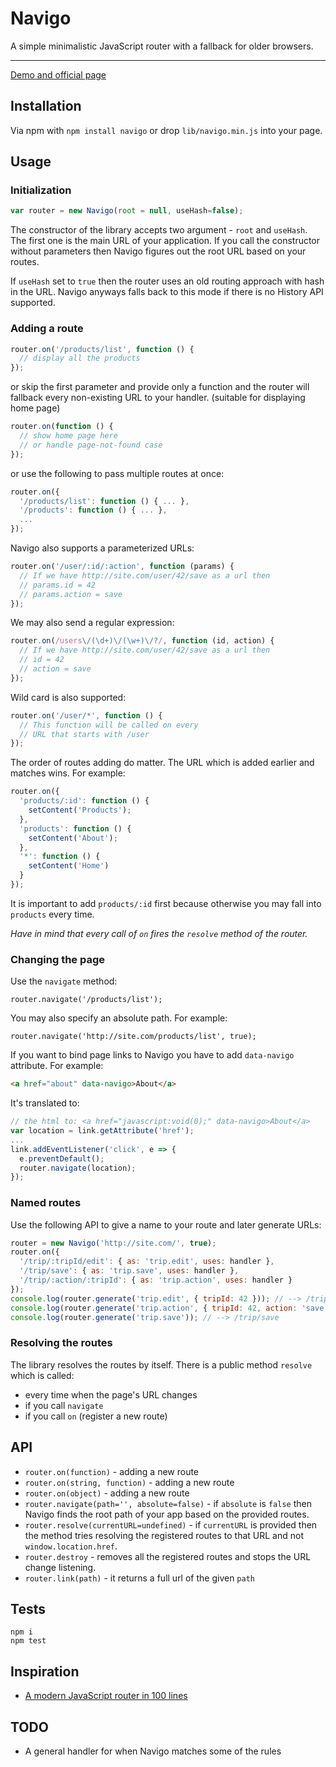 # Navigo

A simple minimalistic JavaScript router with a fallback for older browsers.

---

[Demo and official page](http://work.krasimirtsonev.com/git/navigo/download)

## Installation

Via npm with `npm install navigo` or drop `lib/navigo.min.js` into your page.

## Usage

### Initialization

```js
var router = new Navigo(root = null, useHash=false);
```

The constructor of the library accepts two argument - `root` and `useHash`. The first one is the main URL of your application. If you call the constructor without parameters then Navigo figures out the root URL based on your routes.

If `useHash` set to `true` then the router uses an old routing approach with hash in the URL. Navigo anyways falls back to this mode if there is no History API supported.

### Adding a route

```js
router.on('/products/list', function () {
  // display all the products
});
```
or skip the first parameter and provide only a function and the router will fallback every non-existing URL to your handler. (suitable for displaying home page)

```js
router.on(function () {
  // show home page here
  // or handle page-not-found case
});
```
or use the following to pass multiple routes at once:

```js
router.on({
  '/products/list': function () { ... },
  '/products': function () { ... },
  ...
});
```

Navigo also supports a parameterized URLs:

```js
router.on('/user/:id/:action', function (params) {
  // If we have http://site.com/user/42/save as a url then
  // params.id = 42
  // params.action = save
});
```

We may also send a regular expression:

```js
router.on(/users\/(\d+)\/(\w+)\/?/, function (id, action) {
  // If we have http://site.com/user/42/save as a url then
  // id = 42
  // action = save
});
```

Wild card is also supported:

```js
router.on('/user/*', function () {
  // This function will be called on every
  // URL that starts with /user
});
```

The order of routes adding do matter. The URL which is added earlier and matches wins. For example:

```js
router.on({
  'products/:id': function () {
    setContent('Products');
  },
  'products': function () {
    setContent('About');
  },
  '*': function () {
    setContent('Home')
  }
});
```

It is important to add `products/:id` first because otherwise you may fall into `products` every time.

*Have in mind that every call of `on` fires the `resolve` method of the router.*

### Changing the page

Use the `navigate` method:

```
router.navigate('/products/list');
```

You may also specify an absolute path. For example:

```
router.navigate('http://site.com/products/list', true);
```

If you want to bind page links to Navigo you have to add `data-navigo` attribute. For example:

```html
<a href="about" data-navigo>About</a>
```

It's translated to:

```js
// the html to: <a href="javascript:void(0);" data-navigo>About</a>
var location = link.getAttribute('href');
...
link.addEventListener('click', e => {
  e.preventDefault();
  router.navigate(location);
});
```

### Named routes

Use the following API to give a name to your route and later generate URLs:

```js
router = new Navigo('http://site.com/', true);
router.on({
  '/trip/:tripId/edit': { as: 'trip.edit', uses: handler },
  '/trip/save': { as: 'trip.save', uses: handler },
  '/trip/:action/:tripId': { as: 'trip.action', uses: handler }
});
console.log(router.generate('trip.edit', { tripId: 42 })); // --> /trip/42/edit
console.log(router.generate('trip.action', { tripId: 42, action: 'save' })); // --> /trip/save/42
console.log(router.generate('trip.save')); // --> /trip/save
```

### Resolving the routes

The library resolves the routes by itself. There is a public method `resolve` which is called:

* every time when the page's URL changes
* if you call `navigate`
* if you call `on` (register a new route)

## API

* `router.on(function)` - adding a new route
* `router.on(string, function)` - adding a new route
* `router.on(object)` - adding a new route
* `router.navigate(path='', absolute=false)` - if `absolute` is `false` then Navigo finds the root path of your app based on the provided routes.
* `router.resolve(currentURL=undefined)` - if `currentURL` is provided then the method tries resolving the registered routes to that URL and not `window.location.href`.
* `router.destroy` - removes all the registered routes and stops the URL change listening.
* `router.link(path)` - it returns a full url of the given `path`

## Tests

```
npm i
npm test
```

## Inspiration

* [A modern JavaScript router in 100 lines](http://krasimirtsonev.com/blog/article/A-modern-JavaScript-router-in-100-lines-history-api-pushState-hash-url)

## TODO

* A general handler for when Navigo matches some of the rules
